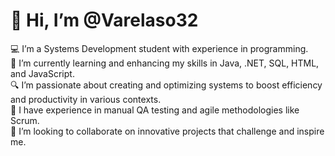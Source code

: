 # 👋 Hi, I’m @Varelaso32

💻 I’m a Systems Development student with experience in programming.  
🌱 I’m currently learning and enhancing my skills in Java, .NET, SQL, HTML, and JavaScript.  
🔍 I’m passionate about creating and optimizing systems to boost efficiency and productivity in various contexts.  
🤝 I have experience in manual QA testing and agile methodologies like Scrum.  
🎯 I’m looking to collaborate on innovative projects that challenge and inspire me. 
